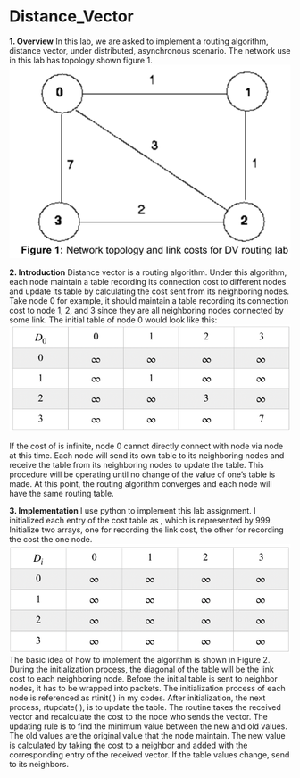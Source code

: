 # Distance_Vector
**1. Overview**
In this lab, we are asked to implement a routing algorithm, distance vector, under distributed, asynchronous scenario. The network use in this lab has topology shown figure 1.
        ![Alt text](https://github.com/OscarLi9328/Distance_Vector/blob/master/topology.png "Optional title")

**2. Introduction**
Distance vector is a routing algorithm. Under this algorithm, each node maintain a table recording its connection cost to different nodes and update its table by calculating the cost sent from its neighboring nodes. Take node 0 for example, it should maintain a table recording its connection cost to node 1, 2, and 3 since they are all neighboring nodes connected by some link. The initial table of node 0 would look like this: 
         ![Alt text](https://github.com/OscarLi9328/Distance_Vector/blob/master/D0.png?raw=true "Optional Title")

If the cost of  is infinite, node 0 cannot directly connect with node  via node  at this time. 
Each node will send its own table to its neighboring nodes and receive the table from its neighboring nodes to update the table. This procedure will be operating until no change of the value of one’s table is made. At this point, the routing algorithm converges and each node will have the same routing table. 

**3. Implementation**
I use python to implement this lab assignment. I initialized each entry of the cost table as , which is represented by 999. Initialize two arrays, one for recording the link cost, the other for recording the cost the one node.
      ![Alt text](https://github.com/OscarLi9328/Distance_Vector/blob/master/initialization.png?raw=true "Optional Title")
The basic idea of how to implement the algorithm is shown in Figure 2. During the initialization process, the diagonal of the table will be the link cost to each neighboring node. Before the initial table is sent to neighbor nodes, it has to be wrapped into packets. The initialization process of each node is referenced as rtinit( ) in my codes. 
After initialization, the next process, rtupdate( ), is to update the table. The routine takes the received vector and recalculate the cost to the node who sends the vector. 
The updating rule is to find the minimum value between the new and old values. The old values are the original value that the node maintain. The new value is calculated by taking the cost to a neighbor and added with the corresponding entry of the received vector. If the table values change, send to its neighbors. 

